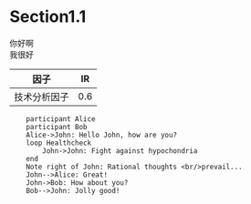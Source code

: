 # Section1.1

你好啊  
我很好

| 因子 | IR |
| --- | --- |
| 技术分析因子 | 0.6 |



```sequenceDiagram
    participant Alice
    participant Bob
    Alice->John: Hello John, how are you?
    loop Healthcheck
        John->John: Fight against hypochondria
    end
    Note right of John: Rational thoughts <br/>prevail...
    John-->Alice: Great!
    John->Bob: How about you?
    Bob-->John: Jolly good!

```
